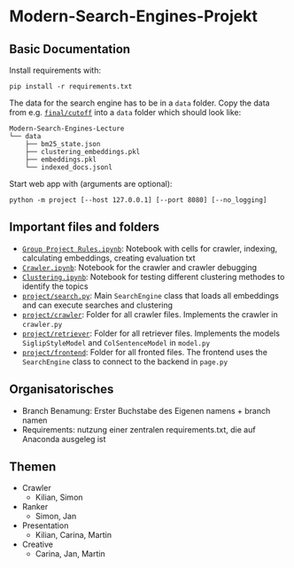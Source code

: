 # Modern-Search-Engines-Projekt
## Basic Documentation

Install requirements with:
```
pip install -r requirements.txt
```

The data for the search engine has to be in a `data` folder. Copy the data from e.g. [`final/cutoff`](https://github.com/Cari1111/Modern-Search-Engines-Lecture/tree/extra/final_data/cutoff) into a `data` folder which should look like:

```
Modern-Search-Engines-Lecture
└── data
    ├── bm25_state.json
    ├── clustering_embeddings.pkl
    ├── embeddings.pkl
    └── indexed_docs.jsonl
```

Start web app with (arguments are optional):

```
python -m project [--host 127.0.0.1] [--port 8080] [--no_logging]
```

## Important files and folders

- [`Group Project Rules.ipynb`](https://github.com/Cari1111/Modern-Search-Engines-Lecture/blob/main/Group%20Project%20Rules.ipynb): Notebook with cells for crawler, indexing, calculating embeddings, creating evaluation txt
- [`Crawler.ipynb`](https://github.com/Cari1111/Modern-Search-Engines-Lecture/blob/main/Crawler.ipynb): Notebook for the crawler and crawler debugging
- [`Clustering.ipynb`](https://github.com/Cari1111/Modern-Search-Engines-Lecture/blob/main/Clustering.ipynb): Notebook for testing different clustering methodes to identify the topics
- [`project/search.py`](https://github.com/Cari1111/Modern-Search-Engines-Lecture/blob/main/project/search.py): Main `SearchEngine` class that loads all embeddings and can execute searches and clustering
- [`project/crawler`](https://github.com/Cari1111/Modern-Search-Engines-Lecture/tree/main/project/crawler): Folder for all crawler files. Implements the crawler  in `crawler.py`
- [`project/retriever`](https://github.com/Cari1111/Modern-Search-Engines-Lecture/tree/main/project/retriever): Folder for all retriever files. Implements the models `SiglipStyleModel` and `ColSentenceModel` in `model.py`
- [`project/frontend`](https://github.com/Cari1111/Modern-Search-Engines-Lecture/tree/main/project/frontend): Folder for all fronted files. The frontend uses the `SearchEngine` class to connect to the backend in `page.py`

## Organisatorisches
- Branch Benamung: Erster Buchstabe des Eigenen namens + branch namen
- Requirements: nutzung einer zentralen requirements.txt, die auf Anaconda ausgeleg ist

## Themen
- Crawler
  - Kilian, Simon
- Ranker
  - Simon, Jan
- Presentation
  - Kilian, Carina, Martin
- Creative
  - Carina, Jan, Martin

